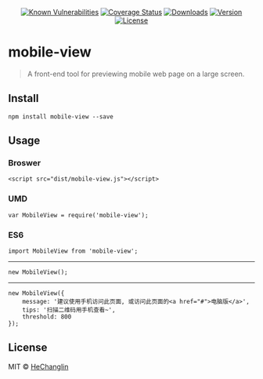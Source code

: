 <p align="center">
  <a href="https://snyk.io/test/github/hcl2020/mobile-view?targetFile=package.json"><img src="https://snyk.io/test/github/hcl2020/mobile-view/badge.svg?targetFile=package.json" alt="Known Vulnerabilities" data-canonical-src="https://snyk.io/test/github/hcl2020/mobile-view?targetFile=package.json" style="max-width:100%;"></a>
  <a href="https://codecov.io/gh/hcl2020/mobile-view"><img src="https://codecov.io/gh/hcl2020/mobile-view/branch/master/graph/badge.svg" alt="Coverage Status"></a>
  <a href="https://npmcharts.com/compare/mobile-view?minimal=true"><img src="https://img.shields.io/npm/dm/mobile-view.svg" alt="Downloads"></a>
  <a href="https://www.npmjs.com/package/mobile-view"><img src="https://img.shields.io/npm/v/mobile-view.svg" alt="Version"></a>
  <a href="https://www.npmjs.com/package/mobile-view"><img src="https://img.shields.io/npm/l/mobile-view.svg" alt="License"></a>
</p>

# mobile-view

> A front-end tool for previewing mobile web page on a large screen.

## Install

    npm install mobile-view --save

## Usage

### Broswer

    <script src="dist/mobile-view.js"></script>

### UMD

    var MobileView = require('mobile-view');

### ES6

    import MobileView from 'mobile-view';

---

    new MobileView();

---

    new MobileView({
        message: '建议使用手机访问此页面, 或访问此页面的<a href="#">电脑版</a>',
        tips: '扫描二维码用手机查看~',
        threshold: 800
    });

## License

MIT © [HeChanglin](https://github.com/hcl2020)
